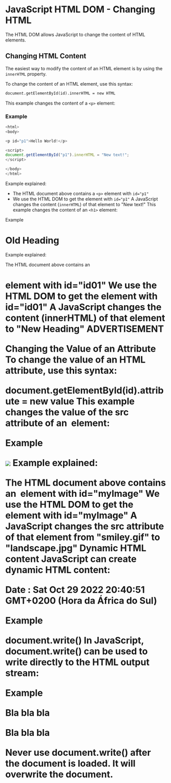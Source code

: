 # JavaScript HTML DOM - Changing HTML
The HTML DOM allows JavaScript to change the content of HTML elements.

## Changing HTML Content
The easiest way to modify the content of an HTML element is by using the `innerHTML` property.

To change the content of an HTML element, use this syntax:

```html
document.getElementById(id).innerHTML = new HTML
```

This example changes the content of a `<p>` element:

### Example
```js
<html>
<body>

<p id="p1">Hello World!</p>

<script>
document.getElementById("p1").innerHTML = "New text!";
</script>

</body>
</html>
```


Example explained:

* The HTML document above contains a `<p>` element with `id="p1"`
* We use the HTML DOM to get the element with `id="p1"`
A JavaScript changes the content (`innerHTML`) of that element to "New text!"
This example changes the content of an `<h1>` element:

Example
<!DOCTYPE html>
<html>
<body>

<h1 id="id01">Old Heading</h1>

<script>
const element = document.getElementById("id01");
element.innerHTML = "New Heading";
</script>

</body>
</html>
Example explained:

The HTML document above contains an <h1> element with id="id01"
We use the HTML DOM to get the element with id="id01"
A JavaScript changes the content (innerHTML) of that element to "New Heading"
ADVERTISEMENT

Changing the Value of an Attribute
To change the value of an HTML attribute, use this syntax:

document.getElementById(id).attribute = new value
This example changes the value of the src attribute of an <img> element:

Example
<!DOCTYPE html>
<html>
<body>

<img id="myImage" src="smiley.gif">

<script>
document.getElementById("myImage").src = "landscape.jpg";
</script>

</body>
</html>
Example explained:

The HTML document above contains an <img> element with id="myImage"
We use the HTML DOM to get the element with id="myImage"
A JavaScript changes the src attribute of that element from "smiley.gif" to "landscape.jpg"
Dynamic HTML content
JavaScript can create dynamic HTML content:

Date : Sat Oct 29 2022 20:40:51 GMT+0200 (Hora da África do Sul)

Example
<!DOCTYPE html>
<html>
<body>

<script>
document.getElementById("demo").innerHTML = "Date : " + Date(); </script>

</body>
</html>
document.write()
In JavaScript, document.write() can be used to write directly to the HTML output stream:

Example
<!DOCTYPE html>
<html>
<body>

<p>Bla bla bla</p>

<script>
document.write(Date());
</script>

<p>Bla bla bla</p>

</body>
</html>
Never use document.write() after the document is loaded. It will overwrite the document.

